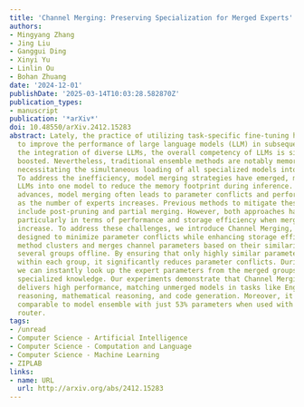 ```yaml
---
title: 'Channel Merging: Preserving Specialization for Merged Experts'
authors:
- Mingyang Zhang
- Jing Liu
- Ganggui Ding
- Xinyi Yu
- Linlin Ou
- Bohan Zhuang
date: '2024-12-01'
publishDate: '2025-03-14T10:03:28.582870Z'
publication_types:
- manuscript
publication: '*arXiv*'
doi: 10.48550/arXiv.2412.15283
abstract: Lately, the practice of utilizing task-specific fine-tuning has been implemented
  to improve the performance of large language models (LLM) in subsequent tasks. Through
  the integration of diverse LLMs, the overall competency of LLMs is significantly
  boosted. Nevertheless, traditional ensemble methods are notably memory-intensive,
  necessitating the simultaneous loading of all specialized models into GPU memory.
  To address the inefficiency, model merging strategies have emerged, merging all
  LLMs into one model to reduce the memory footprint during inference. Despite these
  advances, model merging often leads to parameter conflicts and performance decline
  as the number of experts increases. Previous methods to mitigate these conflicts
  include post-pruning and partial merging. However, both approaches have limitations,
  particularly in terms of performance and storage efficiency when merged experts
  increase. To address these challenges, we introduce Channel Merging, a novel strategy
  designed to minimize parameter conflicts while enhancing storage efficiency. This
  method clusters and merges channel parameters based on their similarity to form
  several groups offline. By ensuring that only highly similar parameters are merged
  within each group, it significantly reduces parameter conflicts. During inference,
  we can instantly look up the expert parameters from the merged groups, preserving
  specialized knowledge. Our experiments demonstrate that Channel Merging consistently
  delivers high performance, matching unmerged models in tasks like English and Chinese
  reasoning, mathematical reasoning, and code generation. Moreover, it obtains results
  comparable to model ensemble with just 53% parameters when used with a task-specific
  router.
tags:
- /unread
- Computer Science - Artificial Intelligence
- Computer Science - Computation and Language
- Computer Science - Machine Learning
- ZIPLAB
links:
- name: URL
  url: http://arxiv.org/abs/2412.15283
---
```

